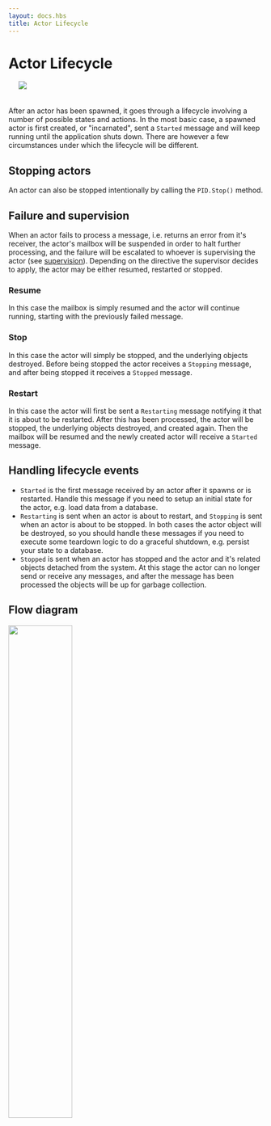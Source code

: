 ```yaml
---
layout: docs.hbs
title: Actor Lifecycle
---
```


# Actor Lifecycle

<img src="../images/LifeCycle-blue.png" style="max-height:400px;margin-bottom:20px;margin-left:20px">

<!-- Todo: Document which system messages can be handled by an actor. Started/Stopping/Restarting... -->

After an actor has been spawned, it goes through a lifecycle involving a number of possible states and actions. In the most basic case, a spawned actor is first created, or "incarnated", sent a `Started` message and will keep running until the application shuts down. There are however a few circumstances under which the lifecycle will be different.

## Stopping actors

An actor can also be stopped intentionally by calling the `PID.Stop()` method.

## Failure and supervision

When an actor fails to process a message, i.e. returns an error from it's receiver, the actor's mailbox will be suspended in order to halt further processing, and the failure will be escalated to whoever is supervising the actor (see [supervision](Supervision)). Depending on the directive the supervisor decides to apply, the actor may be either resumed, restarted or stopped.

### Resume

In this case the mailbox is simply resumed and the actor will continue running, starting with the previously failed message.

### Stop

In this case the actor will simply be stopped, and the underlying objects destroyed. Before being stopped the actor receives a `Stopping` message, and after being stopped it receives a `Stopped` message.

### Restart

In this case the actor will first be sent a `Restarting` message notifying it that it is about to be restarted. After this has been processed, the actor will be stopped, the underlying objects destroyed, and created again. Then the mailbox will be resumed and the newly created actor will receive a `Started` message.

## Handling lifecycle events

- `Started` is the first message received by an actor after it spawns or is restarted. Handle this message if you need to setup an initial state for the actor, e.g. load data from a database.
- `Restarting` is sent when an actor is about to restart, and `Stopping` is sent when an actor is about to be stopped. In both cases the actor object will be destroyed, so you should handle these messages if you need to execute some teardown logic to do a graceful shutdown, e.g. persist your state to a database.
- `Stopped` is sent when an actor has stopped and the actor and it's related objects detached from the system. At this stage the actor can no longer send or receive any messages, and after the message has been processed the objects will be up for garbage collection.

## Flow diagram

<img src="../images/actorlifecycle.png" style="width:50%">

